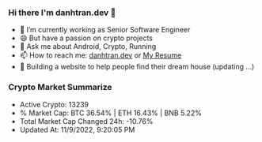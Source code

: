 ### Hi there I'm danhtran.dev 👋

- 🔭 I’m currently working as Senior Software Engineer
- 😄 But have a passion on crypto projects
- 💬 Ask me about Android, Crypto, Running 
- 📫 How to reach me: <a href="https://danhtran.dev" target="_blank">danhtran.dev</a> or <a href="Dan-Resume.pdf" target="_blank">My Resume</a>
- 🌱 Building a website to help people find their dream house (updating ...)

### Crypto Market Summarize
- Active Crypto: 13239
- % Market Cap: BTC 36.54% | ETH 16.43% | BNB 5.22%
- Total Market Cap Changed 24h: -10.76%
- Updated At: 11/9/2022, 9:20:05 PM

